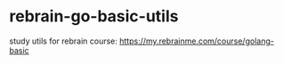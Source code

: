 # rebrain-go-basic-utils
study utils for rebrain course: https://my.rebrainme.com/course/golang-basic
